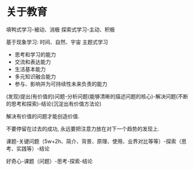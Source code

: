 #  关于教育

填鸭式学习-被动、消极
探索式学习-主动、积极

基于现象学习: 时间、自然、宇宙
主题式学习

- 思考和学习的能力
- 交流和表达能力
- 生活基本能力
- 多元知识融合能力
- 参与、影响并为可持续性未来负责的能力


(发现)提出(有价值的)问题-分析问题(能够清晰的描述问题的核心)-解决问题(不断的思考和探索)-结论(沉淀出有价值方法论)

解决有价值的问题才能创造价值.

不要停留在过去的成功,  永远要把注意力放在对下一个趋势的发现上.

课题-关键问题（5w+2h、简介、背景、原理、使用、业界对比等等）-探索（思考、实践等）-结论

好奇心-课题（问题）-思考-探索-结论
